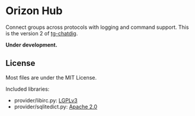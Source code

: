 # Orizon Hub
Connect groups across protocols with logging and command support.
This is the version 2 of [tg-chatdig](https://github.com/gumblex/tg-chatdig).

**Under development.**

## License
Most files are under the MIT License.

Included libraries:
* provider/libirc.py: [LGPLv3](https://github.com/m13253/libirc/blob/master/COPYING)
* provider/sqlitedict.py: [Apache 2.0](https://github.com/piskvorky/sqlitedict/blob/master/sqlitedict.py)
